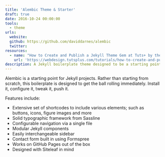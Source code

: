 ```yaml
---
title: 'Alembic Theme & Starter'
draft: true
date: 2016-10-24 00:00:00
tools:
  - theme
urls:
  website:
  github: https://github.com/daviddarnes/alembic
  twitter:
resources:
  - name: "How to Create and Publish a Jekyll Theme Gem at Tuts+ by the theme's author"
    url: 'https://webdesign.tutsplus.com/tutorials/how-to-create-and-publish-a-jekyll-theme-gem--cms-27475'
description: A Jekyll boilerplate theme designed to be a starting point for any Jekyll website.
---
```



Alembic is a starting point for Jekyll projects. Rather than starting from scratch, this boilerplate is designed to get the ball rolling immediately. Install it, configure it, tweak it, push it.

Features include:

* Extensive set of shortcodes to include various elements; such as buttons, icons, figure images and more
* Solid typographic framework from Sassline
* Configurable navigation via a single file
* Modular Jekyll components
* Easily interchangeable sidebar
* Contact form built in using Formspree
* Works on GitHub Pages out of the box
* Designed with Siteleaf in mind
